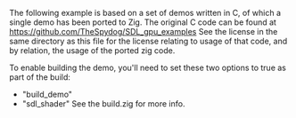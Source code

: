The following example is based on a set of demos written in C, of which a single demo has been ported to Zig.
The original C code can be found at https://github.com/TheSpydog/SDL_gpu_examples
See the license in the same directory as this file for the license relating to usage of that code, and by relation, the usage of the ported zig code.

To enable building the demo, you'll need to set these two options to true as part of the build:
* "build_demo"
* "sdl_shader"
See the build.zig for more info.